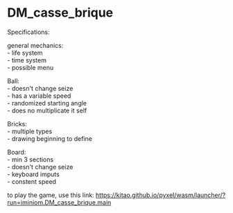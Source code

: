 # DM_casse_brique

Specifications:</br>

general mechanics:</br>
     - life system</br>
     - time system</br>
     - possible menu</br>

Ball: </br>
     - doesn't change seize</br>
     - has a variable speed</br>
     - randomized starting angle</br>
     - does no multiplicate it self</br>
     
Bricks:</br>
       - multiple types</br>
       - drawing beginning to define</br>
      
Board:</br>
     - min 3 sections</br>
     - doesn't change seize</br>
     - keyboard imputs</br>
     - constent speed</br>
     
to play the game, use this link: https://kitao.github.io/pyxel/wasm/launcher/?run=iminiom.DM_casse_brique.main
